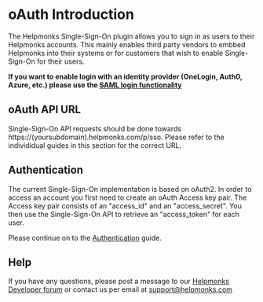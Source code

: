 # oAuth Introduction

The Helpmonks Single-Sign-On plugin allows you to sign in as users to their Helpmonks accounts. This mainly enables third party vendors to embbed Helpmonks into their systems or for customers that wish to enable Single-Sign-On for their users.

**If you want to enable login with an identity provider (OneLogin, Auth0, Azure, etc.) please use the [SAML login functionality](../introduction/)**

## oAuth API URL

Single-Sign-On API requests should be done towards https://(yoursubdomain).helpmonks.com/p/sso. Please refer to the individidual guides in this section for the correct URL.

## Authentication

The current Single-Sign-On implementation is based on oAuth2. In order to access an account you first need to create an oAuth Access key pair. The Access key pair consists of an "access_id" and an "access_secret". You then use the Single-Sign-On API to retrieve an "access_token" for each user.

Please continue on to the [Authentication](../authentication/) guide.

## Help

If you have any questions, please post a message to our [Helpmonks Developer forum](https://community.helpmonks.com) or contact us per email at support@helpmonks.com
